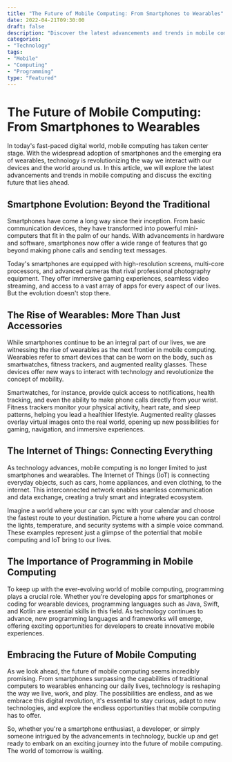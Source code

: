 ```yaml
--- 
title: "The Future of Mobile Computing: From Smartphones to Wearables"
date: 2022-04-21T09:30:00
draft: false
description: "Discover the latest advancements and trends in mobile computing, from smartphones to wearables."
categories:
- "Technology"
tags:
- "Mobile"
- "Computing"
- "Programming"
type: "Featured"
--- 
```


# The Future of Mobile Computing: From Smartphones to Wearables

In today's fast-paced digital world, mobile computing has taken center stage. With the widespread adoption of smartphones and the emerging era of wearables, technology is revolutionizing the way we interact with our devices and the world around us. In this article, we will explore the latest advancements and trends in mobile computing and discuss the exciting future that lies ahead.

## Smartphone Evolution: Beyond the Traditional 

Smartphones have come a long way since their inception. From basic communication devices, they have transformed into powerful mini-computers that fit in the palm of our hands. With advancements in hardware and software, smartphones now offer a wide range of features that go beyond making phone calls and sending text messages.

Today's smartphones are equipped with high-resolution screens, multi-core processors, and advanced cameras that rival professional photography equipment. They offer immersive gaming experiences, seamless video streaming, and access to a vast array of apps for every aspect of our lives. But the evolution doesn't stop there.

## The Rise of Wearables: More Than Just Accessories 

While smartphones continue to be an integral part of our lives, we are witnessing the rise of wearables as the next frontier in mobile computing. Wearables refer to smart devices that can be worn on the body, such as smartwatches, fitness trackers, and augmented reality glasses. These devices offer new ways to interact with technology and revolutionize the concept of mobility.

Smartwatches, for instance, provide quick access to notifications, health tracking, and even the ability to make phone calls directly from your wrist. Fitness trackers monitor your physical activity, heart rate, and sleep patterns, helping you lead a healthier lifestyle. Augmented reality glasses overlay virtual images onto the real world, opening up new possibilities for gaming, navigation, and immersive experiences.

## The Internet of Things: Connecting Everything 

As technology advances, mobile computing is no longer limited to just smartphones and wearables. The Internet of Things (IoT) is connecting everyday objects, such as cars, home appliances, and even clothing, to the internet. This interconnected network enables seamless communication and data exchange, creating a truly smart and integrated ecosystem.

Imagine a world where your car can sync with your calendar and choose the fastest route to your destination. Picture a home where you can control the lights, temperature, and security systems with a simple voice command. These examples represent just a glimpse of the potential that mobile computing and IoT bring to our lives.

## The Importance of Programming in Mobile Computing 

To keep up with the ever-evolving world of mobile computing, programming plays a crucial role. Whether you're developing apps for smartphones or coding for wearable devices, programming languages such as Java, Swift, and Kotlin are essential skills in this field. As technology continues to advance, new programming languages and frameworks will emerge, offering exciting opportunities for developers to create innovative mobile experiences.

## Embracing the Future of Mobile Computing 

As we look ahead, the future of mobile computing seems incredibly promising. From smartphones surpassing the capabilities of traditional computers to wearables enhancing our daily lives, technology is reshaping the way we live, work, and play. The possibilities are endless, and as we embrace this digital revolution, it's essential to stay curious, adapt to new technologies, and explore the endless opportunities that mobile computing has to offer.

So, whether you're a smartphone enthusiast, a developer, or simply someone intrigued by the advancements in technology, buckle up and get ready to embark on an exciting journey into the future of mobile computing. The world of tomorrow is waiting.
